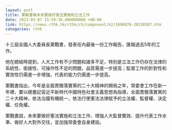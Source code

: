 ```yaml
---
layout: post
title: 栗戰書稱未來要做好憲法實施和立法工作
date: 2023-03-07 15:59:36.000000000 +08:00
link: https://news.rthk.hk/rthk/ch/component/k2/1690878-20230307.htm
categories: rthk
---
```


十三屆全國人大委員長栗戰書，發表任內最後一份工作報告，匯報過去5年的工作。

他在總結時提到，人大工作有不少問題和諸多不足，特別是立法工作仍存在法律的系統性、銜接性、可操作性不足的問題，品質需進一步提高；監督工作的針對性和實效性仍需進一步增強，代表的能力仍需進一步提高。

栗戰書指出，今年是全面貫徹落實黨的二十大精神的開局之年，常委會工作在新一年裡，要以總書記習近平新時代中國特色社會主義思想為指導，全面貫徹落實黨的二十大精神，依法治國有機統一，依法行使憲法法律賦予的立法權、監督權、決定權、任免權。

栗戰書說，未來要做好憲法實施和立法工作、增強人大監督實效、提升代表工作水準、做好人大對外交往，並加強常委會自身建設。

